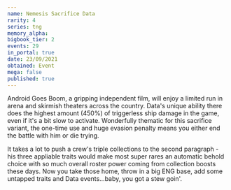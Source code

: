 ```yaml
---
name: Nemesis Sacrifice Data
rarity: 4
series: tng
memory_alpha:
bigbook_tier: 2
events: 29
in_portal: true
date: 23/09/2021
obtained: Event
mega: false
published: true
---
```


Android Goes Boom, a gripping independent film, will enjoy a limited run in arena and skirmish theaters across the country. Data's unique ability there does the highest amount (450%) of triggerless ship damage in the game, even if it's a bit slow to activate. Wonderfully thematic for this sacrifice variant, the one-time use and huge evasion penalty means you either end the battle with him or die trying.

It takes a lot to push a crew's triple collections to the second paragraph - his three appliable traits would make most super rares an automatic behold choice with so much overall roster power coming from collection boosts these days. Now you take those home, throw in a big ENG base, add some untapped traits and Data events...baby, you got a stew goin'.
